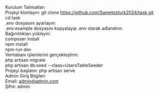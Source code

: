 Kurulum Talimatları<br>
Projeyi klonlayın: git clone https://github.com/Sametozturk2024/task.git<br>
cd task <br>
.env dosyasını ayarlayın:<br>
.env.example dosyasını kopyalayıp .env olarak adlandırın.<br>
Bağımlılıkları yükleyin:<br>
composer install<br>
npm install<br>
npm run dev<br>
Veritabanı işlemlerini gerçekleştirin:<br>
php artisan migrate<br>
php artisan db:seed --class=UsersTableSeeder<br>
Projeyi başlatın:
php artisan serve <br>
Admin Giriş Bilgileri<br>
Email: admin@admin.com
<br>
Şifre: admin
